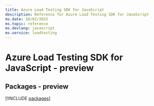 ```yaml
---
title: Azure Load Testing SDK for JavaScript
description: Reference for Azure Load Testing SDK for JavaScript
ms.date: 10/02/2025
ms.topic: reference
ms.devlang: javascript
ms.service: loadtesting
---
```

# Azure Load Testing SDK for JavaScript - preview
## Packages - preview
[!INCLUDE [packages](load-testing-index.md)]